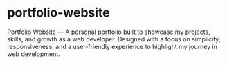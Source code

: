 # portfolio-website
Portfolio Website — A personal portfolio built to showcase my projects, skills, and growth as a web developer. Designed with a focus on simplicity, responsiveness, and a user-friendly experience to highlight my journey in web development.
